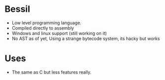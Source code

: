 # Bessil
- Low level programming language.
- Compiled directly to assembly
- Windows and linux support (still working on it)
- No AST as of yet, Using a strange bytecode system, its hacky but works

# Uses
- The same as C but less features really.
